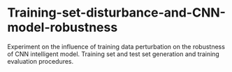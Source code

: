 # Training-set-disturbance-and-CNN-model-robustness
Experiment on the influence of training data perturbation on the robustness of CNN intelligent model. Training set and test set generation and training evaluation procedures.
